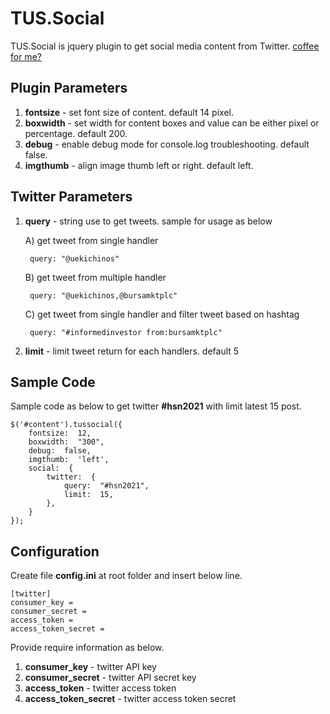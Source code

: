 # TUS.Social

TUS.Social is jquery plugin to get social media content from Twitter.
[coffee for me?](https://www.buymeacoffee.com/uekichinos)

## Plugin Parameters

1. **fontsize** - set font size of content. default 14 pixel.
2. **boxwidth** - set width for content boxes and value can be either pixel or percentage. default 200.
3. **debug** - enable debug mode for console.log troubleshooting. default false.
4. **imgthumb** - align image thumb left or right. default left.

## Twitter Parameters

1. **query** - string use to get tweets. sample for usage as below

	A) get tweet from single handler

		query: "@uekichinos"

	B) get tweet from multiple handler

	    query: "@uekichinos,@bursamktplc"

	C) get tweet from single handler and filter tweet based on hashtag

	    query: "#informedinvestor from:bursamktplc"

2. **limit** - limit tweet return for each handlers. default 5

## Sample Code

Sample code as below to get twitter **#hsn2021** with limit latest 15 post.
```
$('#content').tussocial({
	fontsize:  12,
	boxwidth:  "300",
	debug:  false,
	imgthumb:  'left',
	social:  {
		twitter:  {
			query:  "#hsn2021",
			limit:  15,
		},
	}
});
```

## Configuration

Create file **config.ini** at root folder and insert below line.

```
[twitter]
consumer_key = 
consumer_secret = 
access_token = 
access_token_secret = 
```

Provide require information as below. 
1. **consumer_key** - twitter API key
2. **consumer_secret** - twitter API secret key
3. **access_token** - twitter access token
4. **access_token_secret** - twitter access token secret
